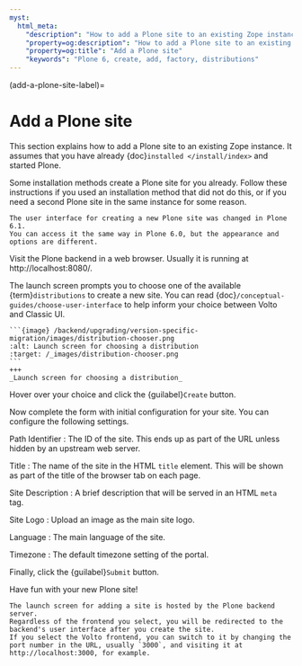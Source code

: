 ```yaml
---
myst:
  html_meta:
    "description": "How to add a Plone site to an existing Zope instance"
    "property=og:description": "How to add a Plone site to an existing Zope instance"
    "property=og:title": "Add a Plone site"
    "keywords": "Plone 6, create, add, factory, distributions"
---
```


(add-a-plone-site-label)=

# Add a Plone site

This section explains how to add a Plone site to an existing Zope instance.
It assumes that you have already {doc}`installed </install/index>` and started Plone.

Some installation methods create a Plone site for you already.
Follow these instructions if you used an installation method that did not do this, or if you need a second Plone site in the same instance for some reason.

```{versionadded} Plone 6.1
The user interface for creating a new Plone site was changed in Plone 6.1.
You can access it the same way in Plone 6.0, but the appearance and options are different.
```

Visit the Plone backend in a web browser.
Usually it is running at http://localhost:8080/.

The launch screen prompts you to choose one of the available {term}`distributions` to create a new site.
You can read {doc}`/conceptual-guides/choose-user-interface` to help inform your choice between Volto and Classic UI.

````{card}
```{image} /backend/upgrading/version-specific-migration/images/distribution-chooser.png
:alt: Launch screen for choosing a distribution
:target: /_images/distribution-chooser.png
```
+++
_Launch screen for choosing a distribution_
````

Hover over your choice and click the {guilabel}`Create` button.

Now complete the form with initial configuration for your site.
You can configure the following settings.

Path Identifier
:   The ID of the site.
    This ends up as part of the URL unless hidden by an upstream web server.

Title
:   The name of the site in the HTML `title` element.
    This will be shown as part of the title of the browser tab on each page.

Site Description
:   A brief description that will be served in an HTML `meta` tag.

Site Logo
:   Upload an image as the main site logo.

Language
:   The main language of the site.

Timezone
:   The default timezone setting of the portal.

Finally, click the {guilabel}`Submit` button.

Have fun with your new Plone site!

```{important}
The launch screen for adding a site is hosted by the Plone backend server.
Regardless of the frontend you select, you will be redirected to the backend's user interface after you create the site.
If you select the Volto frontend, you can switch to it by changing the port number in the URL, usually `3000`, and visiting it at http://localhost:3000, for example.
```
